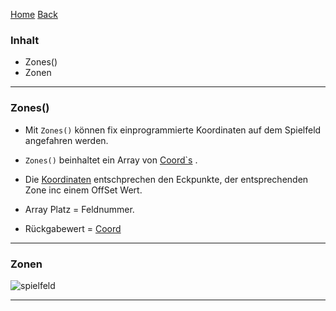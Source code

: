 [Home](home) [Back](WikiSolidus)



### Inhalt ###
 - Zones()
 - Zonen

----------

### Zones() ###

 - Mit `Zones()` können fix einprogrammierte Koordinaten auf dem Spielfeld angefahren werden.

 - `Zones()` beinhaltet ein Array von [Coord`s](Coord) .
 - Die [Koordinaten](Coord) entschprechen den Eckpunkte, der entsprechenden Zone inc einem OffSet Wert.


 - Array Platz = Feldnummer.
 - Rückgabewert = [Coord](Coord)



----------

### Zonen ###


![spielfeld](https://gitlab.com/solidus/hefei/uploads/9c16481551f1f62c1524b4e1deed6891/spielfeld.PNG)

----------
